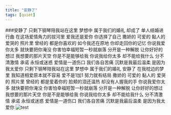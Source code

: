 ```yaml
---
title: "安静了"
tags: [quiet]
---
```



###安静了
只剩下钢琴陪我站在这里
梦想中 属于我们的婚礼
却成了 单人结婚进行曲
在这场爱情角力的拔河里
爱我还是爱你
你选择了自己
撒娇的 可爱的 黏人的 爱哭的
照片里 曾经的 都是你喜欢的
如今我还在原地
你却走回你的记忆
你说我爱你太多
就快要把你淹没
你害怕幸福短暂一秒就崩落
分开是一种解脱
让你好好的想过
我想要的那片天空
你是不是能够给我
你说我给你太多
却不能给我什么
分不清激情 承诺 永恒或迷惑
爱情是一道伤口
我们各自苦痛
沉默是我最后温柔
是因为我太爱你
只剩下钢琴陪我站在这里
梦想中 属于我们的婚礼
安静了 在我枕边的梦里
我知道相爱原本就不容易
爱不是1加1 努力就有结局
撒娇的 可爱的 黏人的 爱哭的
照片里 曾经的 都是爱着你的
脸颊的泪还温热
却没有人握我的手
你说我爱你太多
就快要把你淹没
你害怕幸福短暂一秒就崩落
分开是一种解脱
让你好好的想过
我想要的那片天空
你是不是能够给我
你说我给你太多
却不能给我什么
分不清激情 承诺 永恒或迷惑
爱情是一道伤口
我们各自苦痛
沉默是我最后温柔
是因为我太爱你
![test]({{site.baseurl}}/images/local/quiet.jpg)